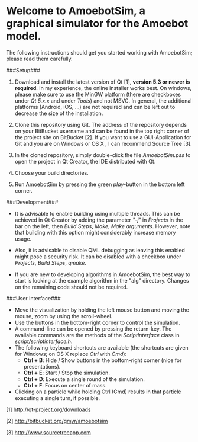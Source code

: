 # Welcome to AmoebotSim, a graphical simulator for the Amoebot model. #

The following instructions should get you started working with AmoebotSim; please read them carefully.

###Setup###

1. Download and install the latest version of Qt [1], __version 5.3 or newer is required__. In my experience, the online installer works best. On windows, please make sure to use the MinGW platform (there are checkboxes under _Qt 5.x.x_ and under _Tools_) and not MSVC. In general, the additional platforms (Android, iOS, ...) are not required and can be left out to decrease the size of the installation.

2. Clone this repository using Git. The address of the repository depends on your BitBucket username and can be found in the top right corner of the project site on BitBucket [2]. If you want to use a GUI-Application for Git and you are on Windows or OS X , I can recommend Source Tree [3].

3. In the cloned repository, simply double-click the file _AmoebotSim.pss_ to open the project in Qt Creator, the IDE distributed with Qt.

4. Choose your build directories.

5. Run AmoebotSim by pressing the green _play_-button in the bottom left corner.

###Development###

- It is advisable to enable building using multiple threads. This can be achieved in Qt Creator by adding the parameter _"-j"_ in _Projects_ in the bar on the left, then _Build Steps_, _Make_, _Make arguments_. However, note that building with this option might considerably increase memory usage.

- Also, it is advisable to disable QML debugging as leaving this enabled might pose a security risk. It can be disabled with a checkbox under _Projects_, _Build Steps_, _qmake_.

- If you are new to developing algorithms in AmoebotSim, the best way to start is looking at the example algorithm in the "alg" directory. Changes on the remaining code should not be required.

###User Interface###

- Move the visualization by holding the left mouse button and moving the mouse, zoom by using the scroll-wheel.
- Use the buttons in the bottom-right corner to control the simulation.
- A command-line can be opened by pressing the return-key. The available commands are the methods of the _ScriptInterface_ class in _script/scriptinterface.h_.
- The following keyboard shortcuts are available (the shortcuts are given for Windows; on OS X replace _Ctrl_ with _Cmd_):
    - __Ctrl + B__: Hide / Show buttons in the bottom-right corner (nice for presentations).
    - __Ctrl + E__: Start / Stop the simulation.
    - __Ctrl + D__: Execute a single round of the simulation.
    - __Ctrl + F__: Focus on center of mass.
- Clicking on a particle while holding Ctrl (Cmd) results in that particle executing a single turn, if possible.

[1] http://qt-project.org/downloads

[2] http://bitbucket.org/gmyr/amoebotsim

[3] http://www.sourcetreeapp.com
